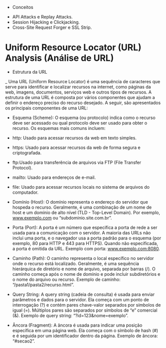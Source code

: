 * Conceitos
- API Attacks e Replay Attacks.
- Session Hijacking e Clickjacking.
- Cross-Site Request Forger e SSL Strip.


# Uniform Resource Locator (URL) Analysis (Análise de URL)

*  Estrutura da URL


_ Uma URL (Uniform Resource Locator) é uma sequência de caracteres que serve para identificar e localizar recursos na internet, como páginas da web, imagens, documentos, serviços web e outros tipos de recursos. A estrutura de uma URL é composta por vários componentes que ajudam a definir o endereço preciso do recurso desejado. A seguir, são apresentados os principais componentes de uma URL:


- Esquema (Scheme): O esquema (ou protocolo) indica como o recurso deve ser acessado ou qual protocolo deve ser usado para obter o recurso. Os esquemas mais comuns incluem:

- http: Usado para acessar recursos da web em texto simples.

- https: Usado para acessar recursos da web de forma segura e criptografada.

- ftp:Usado para transferência de arquivos via FTP (File Transfer Protocol).

- mailto: Usado para endereços de e-mail.

- file: Usado para acessar recursos locais no sistema de arquivos do computador.

- Domínio (Host): O domínio representa o endereço do servidor que hospeda o recurso. Geralmente, é uma combinação de um nome de host e um domínio de alto nível (TLD - Top-Level Domain). Por exemplo, www.exemplo.com ou “subdominio.site.com.br”.

- Porta (Port): A porta é um número que especifica a porta de rede a ser usada para a comunicação com o servidor. A maioria das URLs não inclui uma porta, e o navegador usa a porta padrão para o esquema (por exemplo, 80 para HTTP e 443 para HTTPS). Quando não especificada, a porta é omitida da URL. Exemplo com porta: www.exemplo.com:8080.

- Caminho (Path): O caminho representa o local específico no servidor onde o recurso está localizado. Geralmente, é uma sequência hierárquica de diretório e nome de arquivo, separada por barras (/). O caminho começa após o nome de domínio e pode incluir subdiretórios e o nome do arquivo ou recurso. Exemplo de caminho: “/pasta1/pasta2/recurso.html”.

- Query String: A query string (cadeia de consulta) é usada para enviar parâmetros e dados para o servidor. Ela começa com um ponto de interrogação (?) e contém pares chave-valor separados por símbolos de igual (=). Múltiplos pares são separados por símbolos de “e” comercial (&). Exemplo de query string: “?id=123&nome=exemplo”.

- Âncora (Fragment): A âncora é usada para indicar uma posição específica em uma página web. Ela começa com o símbolo de hash (#) e é seguida por um identificador dentro da página. Exemplo de âncora: “#secao2”.

